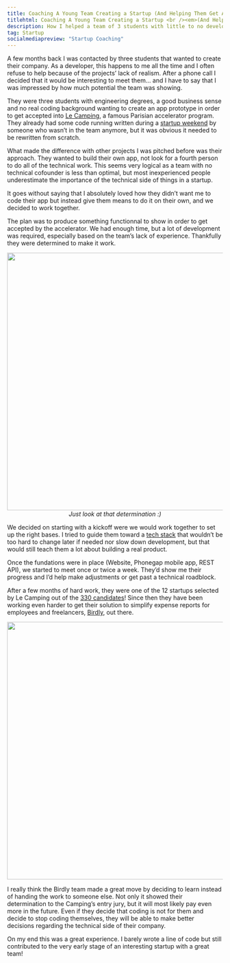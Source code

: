 ```yaml
---
title: Coaching A Young Team Creating a Startup (And Helping Them Get Accepted at Le Camping)
titlehtml: Coaching A Young Team Creating a Startup <br /><em>(And Helping Them Get Accepted at Le Camping)</em>
description: How I helped a team of 3 students with little to no development background get accepted into a prestigious parisian accelerator.
tag: Startup
socialmediapreview: "Startup Coaching"
---
```


A few months back I was contacted by three students that wanted to create their company. As a developer, this happens to me all the time and I often refuse to help because of the projects’ lack of realism. After a phone call I decided that it would be interesting to meet them… and I have to say that I was impressed by how much potential the team was showing.

They were three students with engineering degrees, a good business sense and no real coding background wanting to create an app prototype in order to get accepted into [Le Camping][1], a famous Parisian accelerator program. They already had some code running written during a [startup weekend][2] by someone who wasn’t in the team anymore, but it was obvious it needed to be rewritten from scratch.

What made the difference with other projects I was pitched before was their approach. They wanted to build their own app, not look for a fourth person to do all of the technical work. This seems very logical as a team with no technical cofounder is less than optimal, but most inexperienced people underestimate the importance of the technical side of things in a startup.

It goes without saying that I absolutely loved how they didn’t want me to code their app but instead give them means to do it on their own, and we decided to work together.

The plan was to produce something functionnal to show in order to get accepted by the accelerator. We had enough time, but a lot of development was required, especially based on the team’s lack of experience. Thankfully they were determined to make it work.

<div class="image-wrapper" style="text-align: center"><img src="/assets/blog/birdly.jpg" style="width: 600px;"/><em>Just look at that determination :)</em></div>

We decided on starting with a kickoff were we would work together to set up the right bases. I tried to guide them toward a [tech stack][3] that wouldn’t be too hard to change later if needed nor slow down development, but that would still teach them a lot about building a real product.

Once the fundations were in place (Website, Phonegap mobile app, REST API), we started to meet once or twice a week. They’d show me their progress and I’d help make adjustments or get past a technical roadblock.

After a few months of hard work, they were one of the 12 startups selected by Le Camping out of the [330 candidates][4]! Since then they have been working even harder to get their solution to simplify expense reports for employees and freelancers, [Birdly][5], out there.

<div style="text-align: center"><img src="/assets/blog/birdly_screen.jpg" style="width: 600px;"/></div>

I really think the Birdly team made a great move by deciding to learn instead of handing the work to someone else. Not only it showed their determination to the Camping’s entry jury, but it will most likely pay even more in the future. Even if they decide that coding is not for them and decide to stop coding themselves, they will be able to make better decisions regarding the technical side of their company.

On my end this was a great experience. I barely wrote a line of code but still contributed to the very early stage of an interesting startup with a great team!



[1]:	http://accelerate.numa.paris/
[2]:	http://rennes.startupweekend.org/2014/03/29/les-projets-du-startup-weekend/
[3]:	http://en.wikipedia.org/wiki/Technology_stack
[4]:	https://twitter.com/getbirdly/status/507459495912820736
[5]:	http://www.getbirdly.com/
